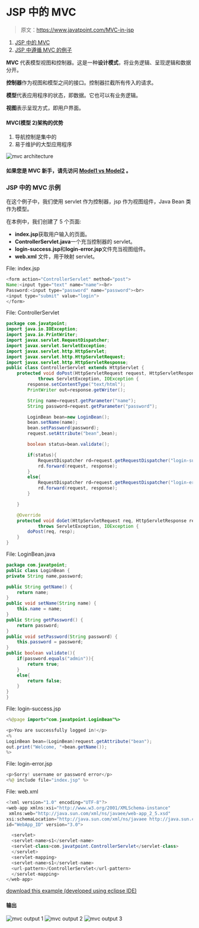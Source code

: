 # JSP 中的 MVC

> 原文：<https://www.javatpoint.com/MVC-in-jsp>

1.  [JSP 中的 MVC](#)
2.  [JSP 中遵循 MVC 的例子](#mvcex)

**MVC** 代表模型视图和控制器。这是一种**设计模式**，将业务逻辑、呈现逻辑和数据分开。

**控制器**作为视图和模型之间的接口。控制器拦截所有传入的请求。

**模型**代表应用程序的状态，即数据。它也可以有业务逻辑。

**视图**表示呈现方式，即用户界面。

#### MVC(模型 2)架构的优势

1.  导航控制是集中的
2.  易于维护的大型应用程序

![mvc architecture](../img/c0d752accdcf98f51d620d77fd98552b.png)

#### 如果您是 MVC 新手，请先访问 [Model1 vs Model2](model-1-and-model-2-mvc-architecture) 。

### JSP 中的 MVC 示例

在这个例子中，我们使用 servlet 作为控制器，jsp 作为视图组件，Java Bean 类作为模型。

在本例中，我们创建了 5 个页面:

*   **index.jsp**获取用户输入的页面。
*   **ControllerServlet.java**一个充当控制器的 servlet。
*   **login-success.jsp**和**login-error.jsp**文件充当视图组件。
*   **web.xml** 文件，用于映射 servlet。

File: index.jsp

```java
<form action="ControllerServlet" method="post">
Name:<input type="text" name="name"><br>
Password:<input type="password" name="password"><br>
<input type="submit" value="login">
</form>

```

File: ControllerServlet

```java
package com.javatpoint;
import java.io.IOException;
import java.io.PrintWriter;
import javax.servlet.RequestDispatcher;
import javax.servlet.ServletException;
import javax.servlet.http.HttpServlet;
import javax.servlet.http.HttpServletRequest;
import javax.servlet.http.HttpServletResponse;
public class ControllerServlet extends HttpServlet {
	protected void doPost(HttpServletRequest request, HttpServletResponse response)
            throws ServletException, IOException {
		response.setContentType("text/html");
		PrintWriter out=response.getWriter();

		String name=request.getParameter("name");
		String password=request.getParameter("password");

		LoginBean bean=new LoginBean();
		bean.setName(name);
		bean.setPassword(password);
		request.setAttribute("bean",bean);

		boolean status=bean.validate();

		if(status){
			RequestDispatcher rd=request.getRequestDispatcher("login-success.jsp");
			rd.forward(request, response);
		}
		else{
			RequestDispatcher rd=request.getRequestDispatcher("login-error.jsp");
			rd.forward(request, response);
		}

	}

	@Override
	protected void doGet(HttpServletRequest req, HttpServletResponse resp)
			throws ServletException, IOException {
		doPost(req, resp);
	}
}

```

File: LoginBean.java

```java
package com.javatpoint;
public class LoginBean {
private String name,password;

public String getName() {
	return name;
}
public void setName(String name) {
	this.name = name;
}
public String getPassword() {
	return password;
}
public void setPassword(String password) {
	this.password = password;
}
public boolean validate(){
	if(password.equals("admin")){
		return true;
	}
	else{
		return false;
	}
}
}

```

File: login-success.jsp

```java
<%@page import="com.javatpoint.LoginBean"%>

<p>You are successfully logged in!</p>
<%
LoginBean bean=(LoginBean)request.getAttribute("bean");
out.print("Welcome, "+bean.getName());
%>

```

File: login-error.jsp

```java
<p>Sorry! username or password error</p>
<%@ include file="index.jsp" %>

```

File: web.xml

```java
<?xml version="1.0" encoding="UTF-8"?>
<web-app xmlns:xsi="http://www.w3.org/2001/XMLSchema-instance" 
 xmlns:web="http://java.sun.com/xml/ns/javaee/web-app_2_5.xsd" 
xsi:schemaLocation="http://java.sun.com/xml/ns/javaee http://java.sun.com/xml/ns/javaee/web-app_3_0.xsd" 
id="WebApp_ID" version="3.0">

  <servlet>
  <servlet-name>s1</servlet-name>
  <servlet-class>com.javatpoint.ControllerServlet</servlet-class>
  </servlet>
  <servlet-mapping>
  <servlet-name>s1</servlet-name>
  <url-pattern>/ControllerServlet</url-pattern>
  </servlet-mapping>
</web-app>

```

[download this example (developed using eclipse IDE)](https://static.javatpoint.com/src/jsp/mvceclipse.zip)

#### 输出

![mvc output 1](../img/fe4d747b89cdc4004f88224210a4bd69.png) ![mvc output 2](../img/60ef4a34a1f1cd59dad0be258061d709.png) ![mvc output 3](../img/eae95f3a00effffc36fab307aa9fa016.png)